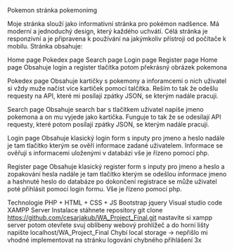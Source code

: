 Pokemon stránka
pokemonimg

Moje stránka slouží jako informativní stránka pro pokémon nadšence.
Má moderní a jednoduchý design, který každého uchvátí.
Célá stránka je responzivní a je připravena k používání na jakýmkoliv přístroji od počítače k mobilu.
Stránka obsahuje:

Home page
Pokedex page
Search page
Login page
Register page
Home page
Obsahuje login a register tlačítka potom překrásný obrázek pokemona

Pokedex page
Obsahuje kartičky s pokemony a inforamcemi o nich uživatel si vždy muže načíst více kartiček pomocí talčítka.
Reším to tak že odešlu requesty na API, které mi posílají zpátky JSON, se kterým nadále pracuji.

Search page
Obsahuje search bar s tlačítkem uživatel napíše jmeno pokemona a on mu vyjede jako kartička.
Funguje to tak že se odesílají API requesty, které potom posílají zpátky JSON, se kterým nadále pracuji.

Login page
Obsahuje klasický login form s inputy pro jmeno a heslo nadále je tam tlačítko kterým se ověří informace zadané uživatelem.
Informace se ověřují s informacemi uloženými v databázi vše je řízeno pomocí php.

Register page
Obsahuje klasický register form s inputy pro jmeno a heslo a zopakování hesla nadále je tam tlačítko kterým se odešlou informace
jmeno a hashnuté heslo do databáze po dokončení registrace se může uživatel poté přihlásit pomocí login formu. Vše je řízeno pomocí php.

Technologie
PHP + HTML + CSS + JS
Bootstrap
jquery
Visual studio code
XAMPP Server
Instalace
stáhnete repository git clone https://github.com/cesarjakub/WA_Project_Final.git
nastavíte si xampp server
potom otevřete svuj oblíbeny webový prohlížeč a do horní lišty napište localhost/WA_Project_Final
Chybí
local storage -> nepřišlo mi vhodné implementovat na stránku
logování chybného přihlášení 3x
